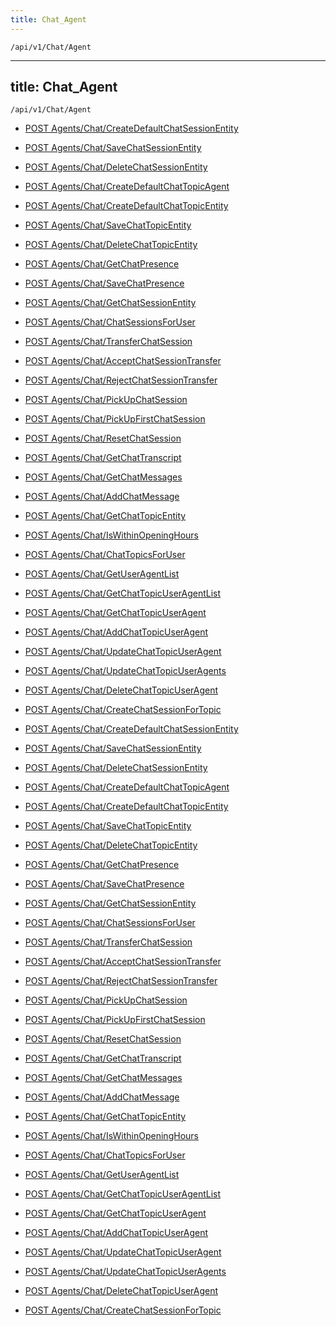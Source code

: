 ```yaml
---
title: Chat_Agent
---
```


```http
/api/v1/Chat/Agent
```

---

title: Chat_Agent
---

```http
/api/v1/Chat/Agent
```

* [POST Agents/Chat/CreateDefaultChatSessionEntity](v1ChatAgent_CreateDefaultChatSessionEntity.md)

* [POST Agents/Chat/SaveChatSessionEntity](v1ChatAgent_SaveChatSessionEntity.md)

* [POST Agents/Chat/DeleteChatSessionEntity](v1ChatAgent_DeleteChatSessionEntity.md)

* [POST Agents/Chat/CreateDefaultChatTopicAgent](v1ChatAgent_CreateDefaultChatTopicAgent.md)

* [POST Agents/Chat/CreateDefaultChatTopicEntity](v1ChatAgent_CreateDefaultChatTopicEntity.md)

* [POST Agents/Chat/SaveChatTopicEntity](v1ChatAgent_SaveChatTopicEntity.md)

* [POST Agents/Chat/DeleteChatTopicEntity](v1ChatAgent_DeleteChatTopicEntity.md)

* [POST Agents/Chat/GetChatPresence](v1ChatAgent_GetChatPresence.md)

* [POST Agents/Chat/SaveChatPresence](v1ChatAgent_SaveChatPresence.md)

* [POST Agents/Chat/GetChatSessionEntity](v1ChatAgent_GetChatSessionEntity.md)

* [POST Agents/Chat/ChatSessionsForUser](v1ChatAgent_ChatSessionsForUser.md)

* [POST Agents/Chat/TransferChatSession](v1ChatAgent_TransferChatSession.md)

* [POST Agents/Chat/AcceptChatSessionTransfer](v1ChatAgent_AcceptChatSessionTransfer.md)

* [POST Agents/Chat/RejectChatSessionTransfer](v1ChatAgent_RejectChatSessionTransfer.md)

* [POST Agents/Chat/PickUpChatSession](v1ChatAgent_PickUpChatSession.md)

* [POST Agents/Chat/PickUpFirstChatSession](v1ChatAgent_PickUpFirstChatSession.md)

* [POST Agents/Chat/ResetChatSession](v1ChatAgent_ResetChatSession.md)

* [POST Agents/Chat/GetChatTranscript](v1ChatAgent_GetChatTranscript.md)

* [POST Agents/Chat/GetChatMessages](v1ChatAgent_GetChatMessages.md)

* [POST Agents/Chat/AddChatMessage](v1ChatAgent_AddChatMessage.md)

* [POST Agents/Chat/GetChatTopicEntity](v1ChatAgent_GetChatTopicEntity.md)

* [POST Agents/Chat/IsWithinOpeningHours](v1ChatAgent_IsWithinOpeningHours.md)

* [POST Agents/Chat/ChatTopicsForUser](v1ChatAgent_ChatTopicsForUser.md)

* [POST Agents/Chat/GetUserAgentList](v1ChatAgent_GetUserAgentList.md)

* [POST Agents/Chat/GetChatTopicUserAgentList](v1ChatAgent_GetChatTopicUserAgentList.md)

* [POST Agents/Chat/GetChatTopicUserAgent](v1ChatAgent_GetChatTopicUserAgent.md)

* [POST Agents/Chat/AddChatTopicUserAgent](v1ChatAgent_AddChatTopicUserAgent.md)

* [POST Agents/Chat/UpdateChatTopicUserAgent](v1ChatAgent_UpdateChatTopicUserAgent.md)

* [POST Agents/Chat/UpdateChatTopicUserAgents](v1ChatAgent_UpdateChatTopicUserAgents.md)

* [POST Agents/Chat/DeleteChatTopicUserAgent](v1ChatAgent_DeleteChatTopicUserAgent.md)

* [POST Agents/Chat/CreateChatSessionForTopic](v1ChatAgent_CreateChatSessionForTopic.md)

* [POST Agents/Chat/CreateDefaultChatSessionEntity](v1ChatAgent_CreateDefaultChatSessionEntity.md)

* [POST Agents/Chat/SaveChatSessionEntity](v1ChatAgent_SaveChatSessionEntity.md)

* [POST Agents/Chat/DeleteChatSessionEntity](v1ChatAgent_DeleteChatSessionEntity.md)

* [POST Agents/Chat/CreateDefaultChatTopicAgent](v1ChatAgent_CreateDefaultChatTopicAgent.md)

* [POST Agents/Chat/CreateDefaultChatTopicEntity](v1ChatAgent_CreateDefaultChatTopicEntity.md)

* [POST Agents/Chat/SaveChatTopicEntity](v1ChatAgent_SaveChatTopicEntity.md)

* [POST Agents/Chat/DeleteChatTopicEntity](v1ChatAgent_DeleteChatTopicEntity.md)

* [POST Agents/Chat/GetChatPresence](v1ChatAgent_GetChatPresence.md)

* [POST Agents/Chat/SaveChatPresence](v1ChatAgent_SaveChatPresence.md)

* [POST Agents/Chat/GetChatSessionEntity](v1ChatAgent_GetChatSessionEntity.md)

* [POST Agents/Chat/ChatSessionsForUser](v1ChatAgent_ChatSessionsForUser.md)

* [POST Agents/Chat/TransferChatSession](v1ChatAgent_TransferChatSession.md)

* [POST Agents/Chat/AcceptChatSessionTransfer](v1ChatAgent_AcceptChatSessionTransfer.md)

* [POST Agents/Chat/RejectChatSessionTransfer](v1ChatAgent_RejectChatSessionTransfer.md)

* [POST Agents/Chat/PickUpChatSession](v1ChatAgent_PickUpChatSession.md)

* [POST Agents/Chat/PickUpFirstChatSession](v1ChatAgent_PickUpFirstChatSession.md)

* [POST Agents/Chat/ResetChatSession](v1ChatAgent_ResetChatSession.md)

* [POST Agents/Chat/GetChatTranscript](v1ChatAgent_GetChatTranscript.md)

* [POST Agents/Chat/GetChatMessages](v1ChatAgent_GetChatMessages.md)

* [POST Agents/Chat/AddChatMessage](v1ChatAgent_AddChatMessage.md)

* [POST Agents/Chat/GetChatTopicEntity](v1ChatAgent_GetChatTopicEntity.md)

* [POST Agents/Chat/IsWithinOpeningHours](v1ChatAgent_IsWithinOpeningHours.md)

* [POST Agents/Chat/ChatTopicsForUser](v1ChatAgent_ChatTopicsForUser.md)

* [POST Agents/Chat/GetUserAgentList](v1ChatAgent_GetUserAgentList.md)

* [POST Agents/Chat/GetChatTopicUserAgentList](v1ChatAgent_GetChatTopicUserAgentList.md)

* [POST Agents/Chat/GetChatTopicUserAgent](v1ChatAgent_GetChatTopicUserAgent.md)

* [POST Agents/Chat/AddChatTopicUserAgent](v1ChatAgent_AddChatTopicUserAgent.md)

* [POST Agents/Chat/UpdateChatTopicUserAgent](v1ChatAgent_UpdateChatTopicUserAgent.md)

* [POST Agents/Chat/UpdateChatTopicUserAgents](v1ChatAgent_UpdateChatTopicUserAgents.md)

* [POST Agents/Chat/DeleteChatTopicUserAgent](v1ChatAgent_DeleteChatTopicUserAgent.md)

* [POST Agents/Chat/CreateChatSessionForTopic](v1ChatAgent_CreateChatSessionForTopic.md)
